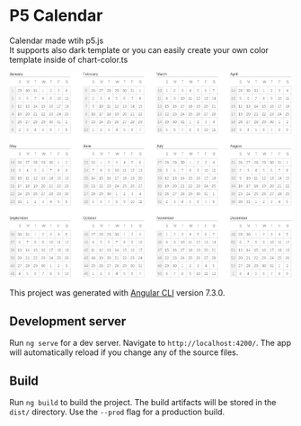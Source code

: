# P5 Calendar

Calendar made wtih p5.js  
It supports also dark template or you can easily create your own color template inside of chart-color.ts

![Screenshot](p5-calendar.png "Calendar screenshot")

This project was generated with [Angular CLI](https://github.com/angular/angular-cli) version 7.3.0.

## Development server

Run `ng serve` for a dev server. Navigate to `http://localhost:4200/`. The app will automatically reload if you change any of the source files.

## Build

Run `ng build` to build the project. The build artifacts will be stored in the `dist/` directory. Use the `--prod` flag for a production build.
